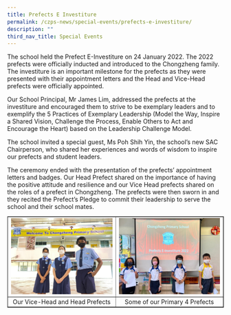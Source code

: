 ```yaml
---
title: Prefects E Investiture
permalink: /czps-news/special-events/prefects-e-investiture/
description: ""
third_nav_title: Special Events
---
```

<p>The school held the Prefect E-Investiture on 24 January 2022. The 2022 prefects were officially inducted and introduced to the Chongzheng family. The investiture is an important milestone for the prefects as they were presented with their appointment letters and the Head and Vice-Head prefects were officially appointed.</p>
<p>Our School Principal, Mr James Lim, addressed the prefects at the investiture and encouraged them to strive to be exemplary leaders and to exemplify the 5 Practices of Exemplary Leadership (Model the Way, Inspire a Shared Vision, Challenge the Process, Enable Others to Act and Encourage the Heart) based on the Leadership Challenge Model.</p>
<p>The school invited a special guest, Ms Poh Shih Yin, the school&rsquo;s new SAC Chairperson, who shared her experiences and words of wisdom to inspire our prefects and student leaders.</p>
<p>The ceremony ended with the presentation of the prefects&rsquo; appointment letters and badges. Our Head Prefect shared on the importance of having the positive attitude and resilience and our Vice Head prefects shared on the roles of a prefect in Chongzheng. The prefects were then sworn in and they recited the Prefect&rsquo;s Pledge to commit their leadership to serve the school and their school mates.&nbsp;</p>
<table style="border-collapse: collapse; width: 100%;" border="1">
<tbody>
<tr>
<td style="width: 50%;"><img src="/images/pre1.jpeg"></td>
<td style="width: 50%;"><img src="/images/pre2.jpeg"></td>
</tr>
<tr>
<td style="width: 50%; text-align: center;">Our Vice-Head and Head Prefects</td>
<td style="width: 50%; text-align: center;">Some of our Primary 4 Prefects</td>
</tr>
</tbody>
</table>